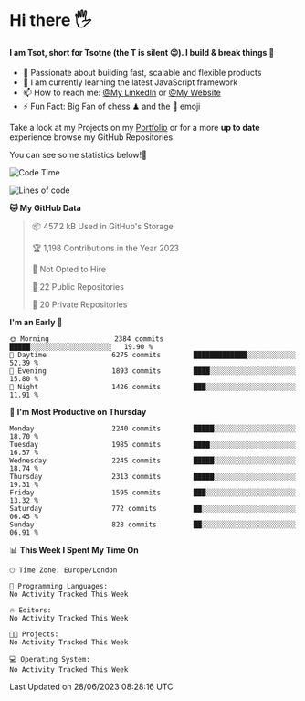 # Hi there :raised_hand_with_fingers_splayed:
#### I am Tsot, short for Tsotne (the T is silent :wink:). I build & break things :space_invader:
- :telescope: Passionate about building fast, scalable and flexible products
- :seedling: I am currently learning the latest JavaScript framework 
- :mailbox: How to reach me: [@My LinkedIn](https://www.linkedin.com/in/tsotne-gvadzabia/) or [@My Website](https://tsotne.co.uk/contact)
- :zap: Fun Fact: Big Fan of chess ♟ and the 👾 emoji

Take a look at my Projects on my [Portfolio](https://tsotne.co.uk/) or for a more **up to date** experience browse my GitHub Repositories.

You can see some statistics below!:space_invader:
<!--START_SECTION:waka-->
![Code Time](http://img.shields.io/badge/Code%20Time-761%20hrs%202%20mins-blue)

![Lines of code](https://img.shields.io/badge/From%20Hello%20World%20I%27ve%20Written-6.2%20million%20lines%20of%20code-blue)

**🐱 My GitHub Data** 

> 📦 457.2 kB Used in GitHub's Storage 
 > 
> 🏆 1,198 Contributions in the Year 2023
 > 
> 🚫 Not Opted to Hire
 > 
> 📜 22 Public Repositories 
 > 
> 🔑 20 Private Repositories 
 > 
**I'm an Early 🐤** 

```text
🌞 Morning                2384 commits        █████░░░░░░░░░░░░░░░░░░░░   19.90 % 
🌆 Daytime                6275 commits        █████████████░░░░░░░░░░░░   52.39 % 
🌃 Evening                1893 commits        ████░░░░░░░░░░░░░░░░░░░░░   15.80 % 
🌙 Night                  1426 commits        ███░░░░░░░░░░░░░░░░░░░░░░   11.91 % 
```
📅 **I'm Most Productive on Thursday** 

```text
Monday                   2240 commits        █████░░░░░░░░░░░░░░░░░░░░   18.70 % 
Tuesday                  1985 commits        ████░░░░░░░░░░░░░░░░░░░░░   16.57 % 
Wednesday                2245 commits        █████░░░░░░░░░░░░░░░░░░░░   18.74 % 
Thursday                 2313 commits        █████░░░░░░░░░░░░░░░░░░░░   19.31 % 
Friday                   1595 commits        ███░░░░░░░░░░░░░░░░░░░░░░   13.32 % 
Saturday                 772 commits         ██░░░░░░░░░░░░░░░░░░░░░░░   06.45 % 
Sunday                   828 commits         ██░░░░░░░░░░░░░░░░░░░░░░░   06.91 % 
```


📊 **This Week I Spent My Time On** 

```text
🕑︎ Time Zone: Europe/London

💬 Programming Languages: 
No Activity Tracked This Week

🔥 Editors: 
No Activity Tracked This Week

🐱‍💻 Projects: 
No Activity Tracked This Week

💻 Operating System: 
No Activity Tracked This Week
```


 Last Updated on 28/06/2023 08:28:16 UTC
<!--END_SECTION:waka-->
